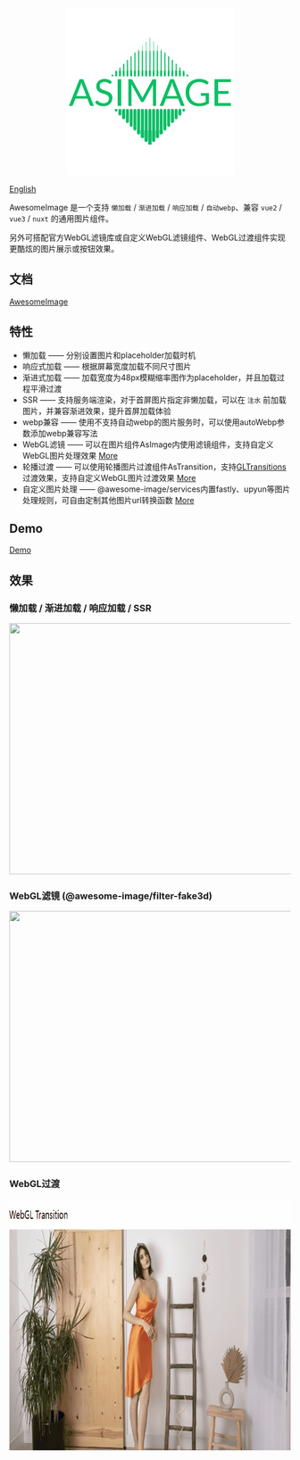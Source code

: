 
<div style="text-align: center;">
<img src="./docs/static/icon.png" style="width: 300px;"/>
</div>

[English](README.md)

AwesomeImage 是一个支持 `懒加载` / `渐进加载` / `响应加载` / `自动webp`、兼容 `vue2` / `vue3` / `nuxt` 的通用图片组件。

另外可搭配官方WebGL滤镜库或自定义WebGL滤镜组件、WebGL过渡组件实现更酷炫的图片展示或按钮效果。
## 文档
[AwesomeImage](https://awesome-image.vercel.app)

## 特性

- 懒加载 —— 分别设置图片和placeholder加载时机
- 响应式加载  ——  根据屏幕宽度加载不同尺寸图片
- 渐进式加载  ——  加载宽度为48px模糊缩率图作为placeholder，并且加载过程平滑过渡
- SSR  ——  支持服务端渲染，对于首屏图片指定非懒加载，可以在 `注水` 前加载图片，并兼容渐进效果，提升首屏加载体验
- webp兼容  ——  使用不支持自动webp的图片服务时，可以使用autoWebp参数添加webp兼容写法
- WebGL滤镜  ——  可以在图片组件AsImage内使用滤镜组件，支持自定义WebGL图片处理效果 [More](https://awesome-image.vercel.app/filter/introduction)
- 轮播过渡  ——  可以使用轮播图片过渡组件AsTransition，支持[GLTransitions](https://gl-transitions.com/)过渡效果，支持自定义WebGL图片过渡效果 [More](https://awesome-image.vercel.app/transition/introduction)
- 自定义图片处理  ——  @awesome-image/services内置fastly、upyun等图片处理规则，可自由定制其他图片url转换函数 [More](https://awesome-image.vercel.app/url)

## Demo
[Demo](https://awesome-image-demo.vercel.app)

## 效果
### 懒加载 / 渐进加载 / 响应加载 / SSR
<img src="./docs/static/show.gif" width="804" height="450" alt=""/>

### WebGL滤镜 (@awesome-image/filter-fake3d)
<img src="./docs/static/fake3d.gif" width="804" height="450" alt=""/>

### WebGL过渡
<img src="./docs/static/transition.gif" width="804" height="450" alt=""/>


